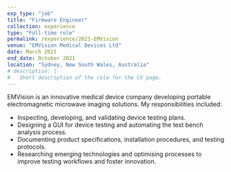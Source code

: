 ```yaml
---
exp_type: "job"
title: "Firmware Engineer"
collection: experience
type: "Full-time role"
permalink: /experience/2021-EMVision
venue: "EMVision Medical Devices Ltd"
date: March 2021
end_date: October 2021
location: "Sydney, New South Wales, Australia"
# description: |
#   Short description of the role for the CV page.
---
```


EMVision is an innovative medical device company developing portable electromagnetic microwave imaging solutions. My responsibilities included:

- Inspecting, developing, and validating device testing plans.
- Designing a GUI for device testing and automating the test bench analysis process.
- Documenting product specifications, installation procedures, and testing protocols.
- Researching emerging technologies and optimising processes to improve testing workflows and foster innovation.

